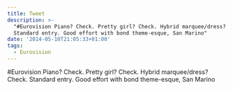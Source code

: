 ```yaml
---
title: Tweet
description: >-
  "#Eurovision Piano? Check. Pretty girl? Check. Hybrid marquee/dress? Check.
  Standard entry. Good effort with bond theme-esque, San Marino"
date: '2014-05-10T21:05:33+01:00'
tags:
  - Eurovision
---
```

#Eurovision Piano? Check. Pretty girl? Check. Hybrid marquee/dress? Check. Standard entry. Good effort with bond theme-esque, San Marino
